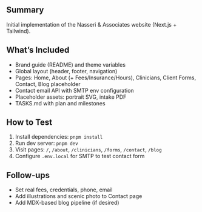 ## Summary

Initial implementation of the Nasseri & Associates website (Next.js + Tailwind).

## What’s Included
- Brand guide (README) and theme variables
- Global layout (header, footer, navigation)
- Pages: Home, About (+ Fees/Insurance/Hours), Clinicians, Client Forms, Contact, Blog placeholder
- Contact email API with SMTP env configuration
- Placeholder assets: portrait SVG, intake PDF
- TASKS.md with plan and milestones

## How to Test
1. Install dependencies: `pnpm install`
2. Run dev server: `pnpm dev`
3. Visit pages: `/`, `/about`, `/clinicians`, `/forms`, `/contact`, `/blog`
4. Configure `.env.local` for SMTP to test contact form

## Follow-ups
- Set real fees, credentials, phone, email
- Add illustrations and scenic photo to Contact page
- Add MDX-based blog pipeline (if desired)

